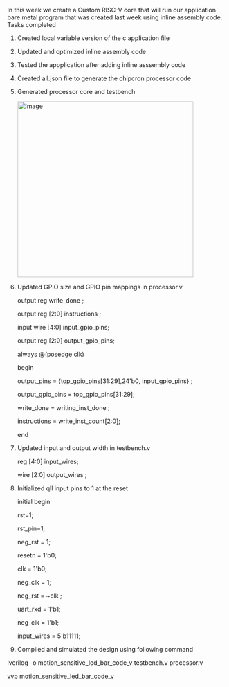 In this week we create a Custom RISC-V core that will run our application bare metal program that was created last week using inline assembly code.
Tasks completed 

1. Created local variable version of the c application file
2. Updated and optimized inline assembly code
3. Tested the appplication after adding inline asssembly code
4. Created all.json file to generate the chipcron processor code
5. Generated processor core and testbench
   
   <img width="406" alt="image" src="https://github.com/jaya117/RISCV-HDP/assets/139655462/87ced05b-944b-4df5-9c99-e2f60cae3eb8">
   

7. Updated GPIO size and GPIO pin mappings in processor.v

   output reg write_done ; 

   output reg [2:0] instructions ; 

   input wire [4:0] input_gpio_pins;

   output reg [2:0] output_gpio_pins;  


   always @(posedge clk) 

   begin
   
    output_pins = {top_gpio_pins[31:29],24'b0, input_gpio_pins} ; 

    output_gpio_pins = top_gpio_pins[31:29]; 

    write_done = writing_inst_done ; 

    instructions = write_inst_count[2:0]; 

    end 

8. Updated input and output width in testbench.v

   reg [4:0] input_wires;
   
   wire [2:0] output_wires ; 

10. Initialized qll input pins to 1 at the reset

    initial begin

    rst=1;

    rst_pin=1; 

    neg_rst = 1; 

    resetn  = 1'b0;

    clk     = 1'b0;

    neg_clk = 1; 

    neg_rst = ~clk ;

    uart_rxd = 1'b1;

    neg_clk = 1'b1; 

    input_wires = 5'b11111;
    

12. Compiled and simulated the design using following command

   iverilog -o motion_sensitive_led_bar_code_v testbench.v processor.v

   vvp motion_sensitive_led_bar_code_v   
  



